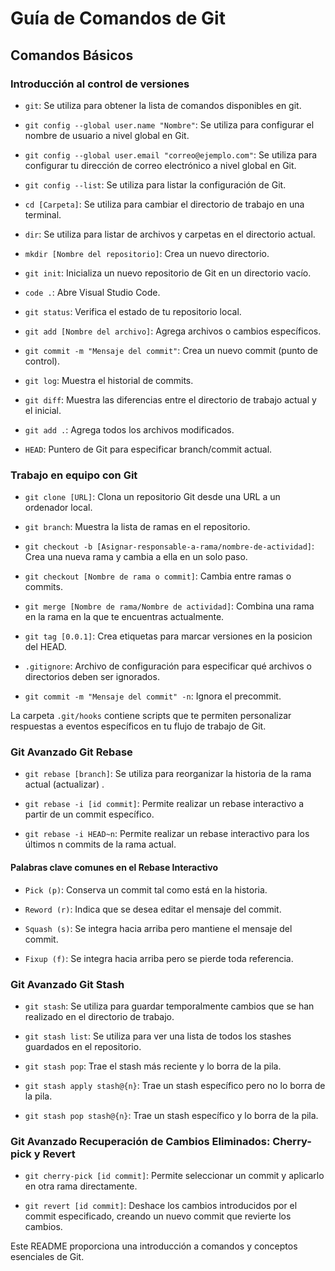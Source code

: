 # Guía de Comandos de Git

## Comandos Básicos

### Introducción al control de versiones

- `git`: Se utiliza para obtener la lista de comandos disponibles en git.

- `git config --global user.name "Nombre"`: Se utiliza para configurar el nombre de usuario a nivel global en Git.

- `git config --global user.email "correo@ejemplo.com"`: Se utiliza para configurar tu dirección de correo electrónico a nivel global en Git.

- `git config --list`: Se utiliza para listar la configuración de Git.

- `cd [Carpeta]`: Se utiliza para cambiar el directorio de trabajo en una terminal.

- `dir`: Se utiliza para listar de archivos y carpetas en el directorio actual.

- `mkdir [Nombre del repositorio]`: Crea un nuevo directorio.

- `git init`: Inicializa un nuevo repositorio de Git en un directorio vacío.

- `code .`: Abre Visual Studio Code.

- `git status`: Verifica el estado de tu repositorio local.

- `git add [Nombre del archivo]`: Agrega archivos o cambios específicos.

- `git commit -m "Mensaje del commit"`: Crea un nuevo commit (punto de control).

- `git log`: Muestra el historial de commits.

- `git diff`: Muestra las diferencias entre el directorio de trabajo actual y el inicial.

- `git add .`: Agrega todos los archivos modificados.

- `HEAD`: Puntero de Git para especificar branch/commit actual.

### Trabajo en equipo con Git

- `git clone [URL]`: Clona un repositorio Git desde una URL a un ordenador local.

- `git branch`: Muestra la lista de ramas en el repositorio.

- `git checkout -b [Asignar-responsable-a-rama/nombre-de-actividad]`: Crea una nueva rama y cambia a ella en un solo paso.

- `git checkout [Nombre de rama o commit]`: Cambia entre ramas o commits.

- `git merge [Nombre de rama/Nombre de actividad]`: Combina una rama en la rama en la que te encuentras actualmente.

- `git tag [0.0.1]`: Crea etiquetas para marcar versiones en la posicion del HEAD.

- `.gitignore`: Archivo de configuración para especificar qué archivos o directorios deben ser ignorados.

- `git commit -m "Mensaje del commit" -n`: Ignora el precommit.

La carpeta `.git/hooks` contiene scripts que te permiten personalizar respuestas a eventos específicos en tu flujo de trabajo de Git.







### Git Avanzado Git Rebase

- `git rebase [branch]`: Se utiliza para reorganizar la historia de la rama actual (actualizar) .

- `git rebase -i [id commit]`: Permite realizar un rebase interactivo a partir de un commit específico.

- `git rebase -i HEAD~n`: Permite realizar un rebase interactivo para los últimos n commits de la rama actual.

#### Palabras clave comunes en el Rebase Interactivo

- `Pick (p)`: Conserva un commit tal como está en la historia.

- `Reword (r)`: Indica que se desea editar el mensaje del commit.

- `Squash (s)`: Se integra hacia arriba pero mantiene el mensaje del commit.

- `Fixup (f)`: Se integra hacia arriba pero se pierde toda referencia.





### Git Avanzado Git Stash

- `git stash`: Se utiliza para guardar temporalmente cambios que se han realizado en el directorio de trabajo.

- `git stash list`: Se utiliza para ver una lista de todos los stashes guardados en el repositorio.

- `git stash pop`: Trae el stash más reciente y lo borra de la pila.

- `git stash apply stash@{n}`: Trae un stash específico pero no lo borra de la pila.

- `git stash pop stash@{n}`: Trae un stash específico y lo borra de la pila.






### Git Avanzado Recuperación de Cambios Eliminados: Cherry-pick y Revert

- `git cherry-pick [id commit]`: Permite seleccionar un commit y aplicarlo en otra rama directamente. 

- `git revert [id commit]`: Deshace los cambios introducidos por el commit especificado, creando un nuevo commit que revierte los cambios. 









Este README proporciona una introducción a comandos y conceptos esenciales de Git. 
